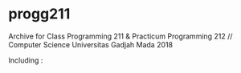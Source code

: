 # progg211
Archive for Class Programming 211 &amp; Practicum Programming 212 // Computer Science Universitas Gadjah Mada 2018

Including :
